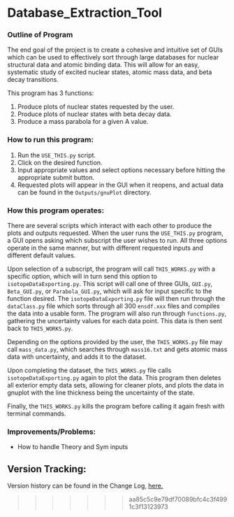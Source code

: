 # Database_Extraction_Tool


### Outline of Program
The end goal of the project is to create a cohesive and intuitive set of GUIs which can be used to effectively sort through large databases for nuclear structural data and atomic binding data. This will allow for an easy, systematic study of excited nuclear states, atomic mass data, and beta decay transitions.

This program has 3 functions: 
1. Produce plots of nuclear states requested by the user.
2. Produce plots of nuclear states with beta decay data.
3. Produce a mass parabola for a given A value.



### How to run this program:
1. Run the `USE_THIS.py` script.
2. Click on the desired function. 
3. Input appropriate values and select options necessary before hitting the appropriate submit button.
4. Requested plots will appear in the GUI when it reopens, and actual data can be found in the `Outputs/gnuPlot` directory.



### How this program operates:
There are several scripts which interact with each other to produce the plots and outputs requested. When the user runs the `USE_THIS.py` program, a GUI opens asking which subscript the user wishes to run. All three options operate in the same manner, but with different requested inputs and different default values.

Upon selection of a subscript, the program will call `THIS_WORKS.py` with a specific option, which will in turn send this option to `isotopeDataExporting.py`. This script will call one of three GUIs, `GUI.py`, `Beta_GUI.py`, or `Parabola_GUI.py`, which will ask for input specific to the function desired. The `isotopeDataExporting.py` file will then run through the `dataClass.py` file which sorts through all 300 `ensdf.xxx` files and compiles the data into a usable form. The program will also run through `functions.py`, gathering the uncertainty values for each data point. This data is then sent back to `THIS_WORKS.py`.

Depending on the options provided by the user, the `THIS_WORKS.py` file may call `mass_data.py`, which searches through `mass16.txt` and gets atomic mass data with uncertainty, and adds it to the dataset.

Upon completing the dataset, the `THIS_WORKS.py` file calls `isotopeDataExporting.py` again to plot the data. This program then deletes all exterior empty data sets, allowing for cleaner plots, and plots the data in gnuplot with the line thickness being the uncertainty of the state.

Finally, the `THIS_WORKS.py` kills the program before calling it again fresh with terminal commands.



### Improvements/Problems:

- How to handle Theory and Sym inputs


## Version Tracking:

Version history can be found in the Change Log, [here.](http://github.com/ElectroweakGroup/Database_Extraction_Tool/blob/master/Changelog.txt)
>>>>>>> aa85c5c9e79df70089bfc4c3f4991c3f13123973

